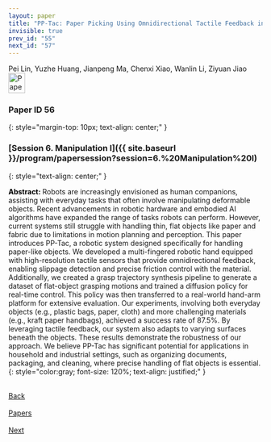 ```yaml
---
layout: paper
title: "PP-Tac: Paper Picking Using Omnidirectional Tactile Feedback in Dexterous Robotic Hands"
invisible: true
prev_id: "55"
next_id: "57"
---
```

<div class="paper-authors">
  <div class="paper-author-box">
    <div class="paper-author-name">Pei Lin, Yuzhe Huang, Jianpeng Ma, Chenxi Xiao, Wanlin Li, Ziyuan Jiao</div>
    <div class="paper-author-uni"></div>
  </div>
</div>

<div class="paper-pdf">
  <div>
    <a href="https://www.roboticsproceedings.org/rss21/p056.pdf" title="Download PDF" target="_blank">
      <img src="{{ site.baseurl }}/images/paper_link_cardinal_red.png" alt="Paper PDF" width="33" height="40" />
    </a>
  </div>
</div>

### Paper ID 56
{: style="margin-top: 10px; text-align: center;" }

### [Session 6. Manipulation I]({{ site.baseurl }}/program/papersession?session=6.%20Manipulation%20I)
{: style="text-align: center;" }

<b style="color: black;">Abstract: </b>Robots are increasingly envisioned as human companions, assisting with everyday tasks that often involve manipulating deformable objects. Recent advancements in robotic hardware and embodied AI algorithms have expanded the range of tasks robots can perform. However, current systems still struggle with handling thin, flat objects like paper and fabric due to limitations in motion planning and perception. This paper introduces PP-Tac, a robotic system designed specifically for handling paper-like objects. We developed a multi-fingered robotic hand equipped with high-resolution tactile sensors that provide omnidirectional feedback, enabling slippage detection and precise friction control with the material. Additionally, we created a grasp trajectory synthesis pipeline to generate a dataset of flat-object grasping motions and trained a diffusion policy for real-time control. This policy was then transferred to a real-world hand-arm platform for extensive evaluation. Our experiments, involving both everyday objects (e.g., plastic bags, paper, cloth) and more challenging materials (e.g., kraft paper handbags), achieved a success rate of 87.5%. By leveraging tactile feedback, our system also adapts to varying surfaces beneath the objects. These results demonstrate the robustness of our approach. We believe PP-Tac has significant potential for applications in household and industrial settings, such as organizing documents, packaging, and cleaning, where precise handling of flat objects is essential.
{: style="color:gray; font-size: 120%; text-align: justified;" }

<div class="paper-menu">
  <div class="paper-menu-inner">
    <a href="{{ site.baseurl }}/program/papers/55/" title="Previous Paper">
            <div class="paper-menu-icon">
                <i class="fa fa-chevron-left"></i><br>
                <span class="paper-menu-label">Back</span>
            </div>
        </a>
    <a href="{{ site.baseurl }}/program/papers" title="All Papers">
      <div class="paper-menu-icon">
        <i class="fa fa-list"></i><br>
        <span class="paper-menu-label">Papers</span>
      </div>
    </a>
    <a href="{{ site.baseurl }}/program/papers/57/" title="Next Paper">
            <div class="paper-menu-icon">
                <i class="fa fa-chevron-right"></i><br>
                <span class="paper-menu-label">Next</span>
            </div>
        </a>
  </div>
</div>
